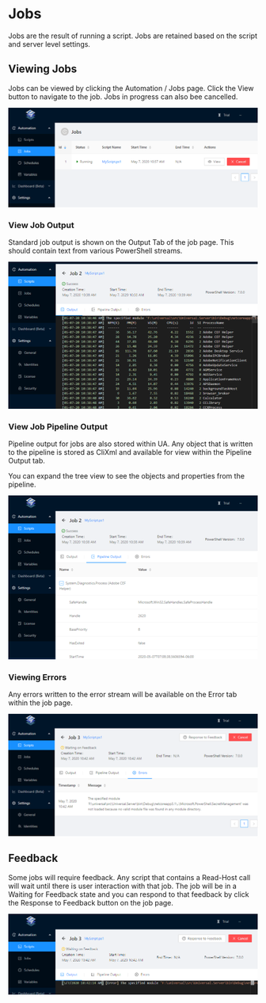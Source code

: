 # Jobs

Jobs are the result of running a script. Jobs are retained based on the script and server level settings.  

## Viewing Jobs 

Jobs can be viewed by clicking the Automation / Jobs page. Click the View button to navigate to the job. Jobs in progress can also bee cancelled. 

![](../.gitbook/assets/image%20%2811%29.png)

### View Job Output

Standard job output is shown on the Output Tab of the job page. This should contain text from various PowerShell streams. 

![](../.gitbook/assets/image%20%287%29.png)

### View Job Pipeline Output

Pipeline output for jobs are also stored within UA. Any object that is written to the pipeline is stored as CliXml and available for view within the Pipeline Output tab. 

You can expand the tree view to see the objects and properties from the pipeline. 

![](../.gitbook/assets/image%20%2813%29.png)

### Viewing Errors

Any errors written to the error stream will be available on the Error tab within the job page. 

![](../.gitbook/assets/image%20%2815%29.png)

## Feedback 

Some jobs will require feedback. Any script that contains a Read-Host call will wait until there is user interaction with that job. The job will be in a Waiting for Feedback state and you can respond to that feedback by click the Response to Feedback button on the job page. 

![](../.gitbook/assets/image%20%289%29.png)

